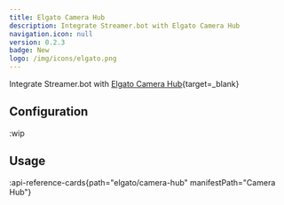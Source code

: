 ```yaml
---
title: Elgato Camera Hub
description: Integrate Streamer.bot with Elgato Camera Hub
navigation.icon: null
version: 0.2.3
badge: New
logo: /img/icons/elgato.png
---
```


Integrate Streamer.bot with [Elgato Camera Hub](https://elgato.com){target=_blank}

## Configuration
:wip

## Usage
:api-reference-cards{path="elgato/camera-hub" manifestPath="Camera Hub"}